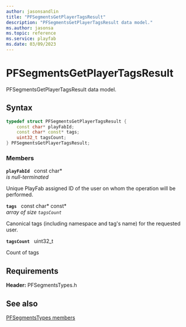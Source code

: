 ```yaml
---
author: jasonsandlin
title: "PFSegmentsGetPlayerTagsResult"
description: "PFSegmentsGetPlayerTagsResult data model."
ms.author: jasonsa
ms.topic: reference
ms.service: playfab
ms.date: 03/09/2023
---
```


# PFSegmentsGetPlayerTagsResult  

PFSegmentsGetPlayerTagsResult data model.  

## Syntax  
  
```cpp
typedef struct PFSegmentsGetPlayerTagsResult {  
    const char* playFabId;  
    const char* const* tags;  
    uint32_t tagsCount;  
} PFSegmentsGetPlayerTagsResult;  
```
  
### Members  
  
**`playFabId`** &nbsp; const char*  
*is null-terminated*  
  
Unique PlayFab assigned ID of the user on whom the operation will be performed.
  
**`tags`** &nbsp; const char* const*  
*array of size `tagsCount`*  
  
Canonical tags (including namespace and tag's name) for the requested user.
  
**`tagsCount`** &nbsp; uint32_t  
  
Count of tags
  
  
## Requirements  
  
**Header:** PFSegmentsTypes.h
  
## See also  
[PFSegmentsTypes members](../pfsegmentstypes_members.md)  

  
  
